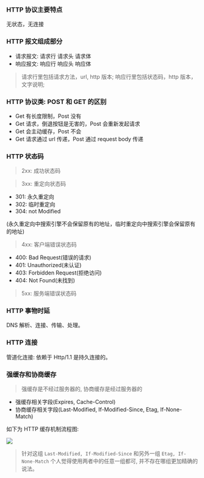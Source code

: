 ### HTTP 协议主要特点

无状态，无连接

### HTTP 报文组成部分

* 请求报文: 请求行 请求头 请求体
* 响应报文: 响应行 响应头 响应体

> 请求行里包括请求方法，url, http 版本; 响应行里包括状态码，http 版本，文字说明;

### HTTP 协议类: POST 和 GET 的区别

* Get 有长度限制，Post 没有
* Get 请求，倒退按钮是无害的，Post 会重新发起请求
* Get 会主动缓存，Post 不会
* Get 请求通过 url 传递，Post 通过 request body 传递

### HTTP 状态码

> 2xx: 成功状态码

> 3xx: 重定向状态码

* 301: 永久重定向
* 302: 临时重定向
* 304: not Modified

(永久重定向中搜索引擎不会保留原有的地址，临时重定向中搜索引擎会保留原有的地址)

> 4xx: 客户端错误状态码

* 400: Bad Request(错误的请求)
* 401: Unauthorized(未认证)
* 403: Forbidden Request(拒绝访问)
* 404: Not Found(未找到)

> 5xx: 服务端错误状态码

### HTTP 事物时延

DNS 解析、连接、传输、处理。

### HTTP 连接

管道化连接: 依赖于 Http/1.1 是持久连接的。

### 强缓存和协商缓存

> 强缓存是不经过服务器的, 协商缓存是经过服务器的

* 强缓存相关字段(Expires, Cache-Control)
* 协商缓存相关字段(Last-Modified, If-Modified-Since, Etag, If-None-Match)

如下为 HTTP 缓存机制流程图:

![](http://with.muyunyun.cn/d03fb5f88c2d81856d0f596eda3ae519.jpg-300)

> 针对这组 `Last-Modified, If-Modified-Since` 和另外一组 `Etag, If-None-Match` 个人觉得使用两者中的任意一组都可, 并不存在哪组更加精确的说法。